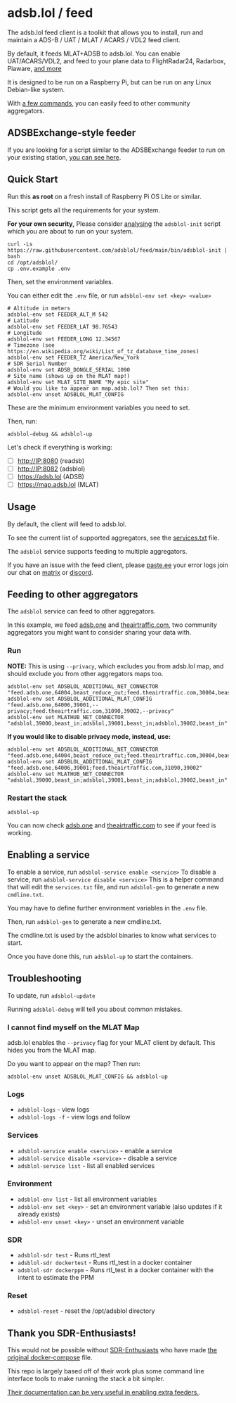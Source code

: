 # adsb.lol / feed

The adsb.lol feed client is a toolkit that allows you to install, run and maintain a ADS-B / UAT / MLAT / ACARS / VDL2 feed client.

By default, it feeds MLAT+ADSB to adsb.lol. You can enable UAT/ACARS/VDL2, and feed to your plane data to FlightRadar24, Radarbox, Piaware, [and more](.env.example)

It is designed to be run on a Raspberry Pi, but can be run on any Linux Debian-like system.

With [a few commands](#feeding-to-other-aggregators), you can easily feed to other community aggregators.

## ADSBExchange-style feeder

If you are looking for a script similar to the ADSBExchange feeder to run on your existing station, [you can see here](https://github.com/adsblol/feed/tree/master).

## Quick Start

Run this **as root** on a fresh install of Raspberry Pi OS Lite or similar.

This script gets all the requirements for your system.

**For your own security,** Please consider [analysing](https://github.com/adsblol/feed/blob/main/bin/adsblol-init) the `adsblol-init` script which you are about to run on your system.

```
curl -Ls https://raw.githubusercontent.com/adsblol/feed/main/bin/adsblol-init | bash
cd /opt/adsblol/
cp .env.example .env
```

Then, set the environment variables.

You can either edit the `.env` file, or run `adsblol-env set <key> <value>`

```
# Altitude in meters
adsblol-env set FEEDER_ALT_M 542
# Latitude
adsblol-env set FEEDER_LAT 98.76543
# Longitude
adsblol-env set FEEDER_LONG 12.34567
# Timezone (see https://en.wikipedia.org/wiki/List_of_tz_database_time_zones)
adsblol-env set FEEDER_TZ America/New_York
# SDR Serial Number
adsblol-env set ADSB_DONGLE_SERIAL 1090
# Site name (shows up on the MLAT map!)
adsblol-env set MLAT_SITE_NAME "My epic site"
# Would you like to appear on map.adsb.lol? Then set this:
adsblol-env unset ADSBLOL_MLAT_CONFIG
```

These are the minimum environment variables you need to set.

Then, run:
```
adsblol-debug && adsblol-up
```
Let's check if everything is working:

- [ ] <http://IP:8080> (readsb)
- [ ] <http://IP:8082> (adsblol)
- [ ] <https://adsb.lol> (ADSB)
- [ ] <https://map.adsb.lol> (MLAT)

## Usage

By default, the client will feed to adsb.lol.

To see the current list of supported aggregators, see the [services.txt](services.txt) file.

The `adsblol` service supports feeding to multiple aggregators.

If you have an issue with the feed client, please [paste.ee](https://paste.ee) your error logs join our chat on [matrix](https://matrix.to/#/#adsblol:gatto.club) or [discord](https://adsb.lol/discord).

## Feeding to other aggregators

The `adsblol` service can feed to other aggregators.

In this example, we feed [adsb.one](https://adsb.one) and [theairtraffic.com](https://theairtraffic.com),
two community aggregators you might want to consider sharing your data with.

### Run

**NOTE:** This is using `--privacy`, which excludes you from adsb.lol map, and should exclude you from other aggregators maps too.

```
adsblol-env set ADSBLOL_ADDITIONAL_NET_CONNECTOR "feed.adsb.one,64004,beast_reduce_out;feed.theairtraffic.com,30004,beast_reduce_out"
adsblol-env set ADSBLOL_ADDITIONAL_MLAT_CONFIG "feed.adsb.one,64006,39001,--privacy;feed.theairtraffic.com,31090,39002,--privacy"
adsblol-env set MLATHUB_NET_CONNECTOR "adsblol,39000,beast_in;adsblol,39001,beast_in;adsblol,39002,beast_in"
```
**If you would like to disable privacy mode, instead, use:**
```
adsblol-env set ADSBLOL_ADDITIONAL_NET_CONNECTOR "feed.adsb.one,64004,beast_reduce_out;feed.theairtraffic.com,30004,beast_reduce_out"
adsblol-env set ADSBLOL_ADDITIONAL_MLAT_CONFIG "feed.adsb.one,64006,39001;feed.theairtraffic.com,31090,39002"
adsblol-env set MLATHUB_NET_CONNECTOR "adsblol,39000,beast_in;adsblol,39001,beast_in;adsblol,39002,beast_in"
```

### Restart the stack

```
adsblol-up
```

You can now check [adsb.one](https://adsb.one/myip) and [theairtraffic.com](https://theairtraffic.com/feed/myip/) to see if your feed is working.

## Enabling a service

To enable a service, run `adsblol-service enable <service>`
To disable a service, run `adsblol-service disable <service>`
This is a helper command that will edit the `services.txt` file, and run `adsblol-gen` to generate a new `cmdline.txt`.

You may have to define further environment variables in the `.env` file.

Then, run `adsblol-gen` to generate a new cmdline.txt.

The cmdline.txt is used by the adsblol binaries to know what services to start.

Once you have done this, run `adsblol-up` to start the containers.

## Troubleshooting

To update, run `adsblol-update`

Running `adsblol-debug` will tell you about common mistakes.

### I cannot find myself on the MLAT Map

adsb.lol enables the `--privacy` flag for your MLAT client by default.
This hides you from the MLAT map.

Do you want to appear on the map? Then run:

```
adsblol-env unset ADSBLOL_MLAT_CONFIG && adsblol-up
```

### Logs

- `adsblol-logs` - view logs
- `adsblol-logs -f` - view logs and follow

### Services
- `adsblol-service enable <service>` - enable a service
- `adsblol-service disable <service>` - disable a service
- `adsblol-service list` - list all enabled services

### Environment
- `adsblol-env list` - list all environment variables
- `adsblol-env set <key>` - set an environment variable (also updates if it already exists)
- `adsblol-env unset <key>` - unset an environment variable

### SDR
- `adsblol-sdr test` - Runs rtl_test
- `adsblol-sdr dockertest` - Runs rtl_test in a docker container
- `adsblol-sdr dockerppm` - Runs rtl_test in a docker container with the intent to estimate the PPM

### Reset
- `adsblol-reset` - reset the /opt/adsblol directory

## Thank you SDR-Enthusiasts!

This would not be possible without [SDR-Enthusiasts](https://github.com/sdr-enthusiasts/) who have made [the original docker-compose](https://github.com/sdr-enthusiasts/docker-install) file. 

This repo is largely based off of their work plus some command line interface tools to make running the stack a bit simpler.

[Their documentation can be very useful in enabling extra feeders.](https://sdr-enthusiasts.gitbook.io/ads-b/feeder-containers/feeding-flightaware-piaware).
